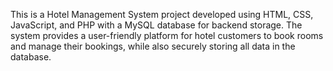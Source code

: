 This is a Hotel Management System project developed using HTML, CSS, JavaScript, and PHP with a MySQL database for backend storage. The system provides a user-friendly platform for hotel customers to book rooms and manage their bookings, while also securely storing all data in the database.
